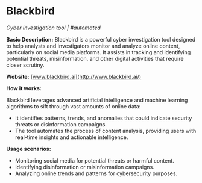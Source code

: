 # Blackbird

*Cyber investigation tool | #automated*

**Basic Description:** Blackbird is a powerful cyber investigation tool designed to help analysts and investigators monitor and analyze online content, particularly on social media platforms. It assists in tracking and identifying potential threats, misinformation, and other digital activities that require closer scrutiny.

**Website:** [www.blackbird.ai](http://www.blackbird.ai/)

**How it works:**

Blackbird leverages advanced artificial intelligence and machine learning algorithms to sift through vast amounts of online data:

- It identifies patterns, trends, and anomalies that could indicate security threats or disinformation campaigns.
- The tool automates the process of content analysis, providing users with real-time insights and actionable intelligence.

**Usage scenarios:**

- Monitoring social media for potential threats or harmful content.
- Identifying disinformation or misinformation campaigns.
- Analyzing online trends and patterns for cybersecurity purposes.